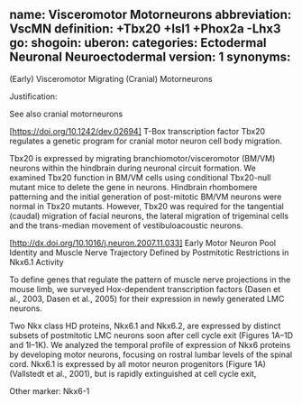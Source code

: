name: Visceromotor Motorneurons
abbreviation: VscMN
definition: +Tbx20 +Isl1 +Phox2a -Lhx3 
go:
shogoin: 
uberon:
categories: Ectodermal Neuronal Neuroectodermal
version: 1
synonyms:
---

(Early) Visceromotor Migrating (Cranial) Motorneurons

Justification:

See also cranial motorneurons

[https://doi.org/10.1242/dev.02694] T-Box transcription factor Tbx20 regulates a genetic program for cranial motor neuron cell body migration.

Tbx20 is expressed by migrating branchiomotor/visceromotor (BM/VM) neurons within the hindbrain during neuronal circuit formation. We examined Tbx20 function in BM/VM cells using conditional Tbx20-null mutant mice to delete the gene in neurons. Hindbrain rhombomere patterning and the initial generation of post-mitotic BM/VM neurons were normal in Tbx20 mutants. However, Tbx20 was required for the tangential (caudal) migration of facial neurons, the lateral migration of trigeminal cells and the trans-median movement of vestibuloacoustic neurons.

[http://dx.doi.org/10.1016/j.neuron.2007.11.033] Early Motor Neuron Pool Identity and Muscle Nerve Trajectory Defined by Postmitotic Restrictions in Nkx6.1 Activity

To define genes that regulate the pattern of muscle nerve projections in the mouse limb, we surveyed Hox-dependent transcription factors (Dasen et al., 2003, Dasen et al., 2005) for their expression in newly generated LMC neurons.

Two Nkx class HD proteins, Nkx6.1 and Nkx6.2, are expressed by distinct subsets of postmitotic LMC neurons soon after cell cycle exit (Figures 1A–1D and 1I–1K). We analyzed the temporal profile of expression of Nkx6 proteins by developing motor neurons, focusing on rostral lumbar levels of the spinal cord. Nkx6.1 is expressed by all motor neuron progenitors (Figure 1A) (Vallstedt et al., 2001), but is rapidly extinguished at cell cycle exit,

Other marker:
Nkx6-1